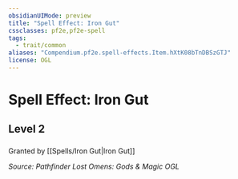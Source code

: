 ```yaml
---
obsidianUIMode: preview
title: "Spell Effect: Iron Gut"
cssclasses: pf2e,pf2e-spell
tags:
  - trait/common
aliases: "Compendium.pf2e.spell-effects.Item.hXtK08bTnDBSzGTJ"
license: OGL
---
```

# Spell Effect: Iron Gut
## Level 2
### 






Granted by [[Spells/Iron Gut|Iron Gut]]

*Source: Pathfinder Lost Omens: Gods & Magic*
*OGL*